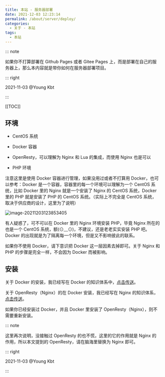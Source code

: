 ```yaml
---
title: 本站 - 服务器部署
date: 2021-12-03 12:23:14
permalink: /about/server/deploy/
categories:
  - 关于 - 本站
tags: 
  - 本站
---
```


::: note

如果你不打算部署在 Github Pages 或者 Gitee Pages 上，而是部署在自己的服务器上，那么本内容就是带你如何在服务器部署项目。

::: right

2021-11-03 @Young Kbt

:::

[[TOC]]



## 环境

- CentOS 系统

- Docker 容器
- OpenResty，可以理解为 Nginx 和 Lua 的集成，而使用 Nginx 也是可以
- PHP 环境

注意这里是使用 Docker 容器进行管理，如果没用过或者不打算用 Docker，也可以参考：Docker 是一个容器，容器里的每一个环境可以理解为一个 CentOS 系统，比如 Docker 里的 Nginx 就是一个安装了 Nginx 的 CentOS 系统，Docker 里的 PHP 就是安装了 PHP 的 CentOS 系统。（实际上不完全是 CentOS 系统，取决于供应商的设计，这里为了说明）

![image-20211203123853405](D:\软件区\工具区\Typora\图片\image-20211203123853405.png)

有人疑惑了，可不可以在 Docker 里的 Nginx 环境安装 PHP，毕竟 Nginx 所在的也是一个 CentOS 系统，额(⊙﹏⊙)，不建议，还是老老实实安装 PHP 吧。Docker 的出现就是为了隔离每一个环境，但是又不影响彼此的联系。

如果你不使用 Docker，请下意识把 Docker 这一层因素去掉即可。关于 Nginx 和 PHP 的步骤是完全一样，不会因为 Docker 而被影响。

## 安装

关于 Docker 的安装，我已经写在 Docker 的知识体系中，[点击传送](/docker/install/)。

关于 OpenResty（Nginx）的在 Docker 安装，我已经写在 Nginx 的知识体系，[点击传送](/nginx/modules/#docker安装)。

如果你已经安装过 Docker，并且 Docker 里安装了 OpenResty（Nginx），则不需要重新安装。

::: note

这里再次说明，没接触过 OpenResty 的也不慌，这里的它的作用就是 Nginx 的作用，所以本文提到的 OpenResty，请在脑海里替换为 Nginx 即可。

::: right

2021-11-03 @Young Kbt

:::